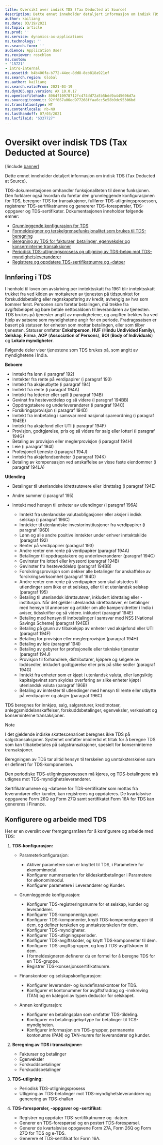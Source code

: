 ```yaml
---
title: Oversikt over indisk TDS (Tax Deducted at Source)
description: Dette emnet inneholder detaljert informasjon om indisk TDS (Tax Deducted at Source). TDS-dokumentasjonen omhandler funksjonaliteten til denne funksjonen.
author: kailiang
ms.date: 03/19/2021
ms.topic: article
ms.prod: ''
ms.service: dynamics-ax-applications
ms.technology: ''
ms.search.form: ''
audience: Application User
ms.reviewer: roschlom
ms.custom:
- "15721"
- intro-internal
ms.assetid: b4b406fa-b772-44ec-8dd8-8eb818a921ef
ms.search.region: Global
ms.author: kailiang
ms.search.validFrom: 2021-03-19
ms.dyn365.ops.version: AX 10.0.17
ms.openlocfilehash: 8064f10978712fc474dd72a5b5bdd9a445606d7a
ms.sourcegitcommit: 92ff867a06ed977268ffaa6cc5e58b9dc95306bd
ms.translationtype: HT
ms.contentlocale: nb-NO
ms.lasthandoff: 07/03/2021
ms.locfileid: "6337727"
---
```

# <a name="indian-tax-deducted-at-source-tds-overview"></a>Oversikt over indisk TDS (Tax Deducted at Source)

[!include [banner](../includes/banner.md)]

Dette emnet inneholder detaljert informasjon om indisk TDS (Tax Deducted at Source).

TDS-dokumentasjonen omhandler funksjonaliteten til denne funksjonen. Den forklarer også hvordan du foretar den grunnleggende konfigurasjonen for TDS, beregner TDS for transaksjoner, fullfører TDS-utligningsprosessen, registrerer TDS-sertifikatnumre og genererer TDS-forespørsler, TDS-oppgaver og TDS-sertifikater. Dokumentasjonen inneholder følgende emner:

- [Grunnleggende konfigurasjon for TDS](apac-ind-TDS-TDS-ledger-accounts-setup.md)
- [Formeldesigner og terskelgrensefunksjonalitet som brukes til TDS-beregning](apac-ind-TDS-Formula-designer.md)
- [Beregning av TDS for fakturaer, betalinger, egenveksler og konserninterne transaksjoner](apac-ind-TDS-Calculate-TDS-on-invoices-using-journals.md)
- [Periodisk TDS-utligningsprosess og utligning av TDS-beløp mot TDS-myndighetsleverandører](apac-ind-TDS-Run-the-periodic-TDS-settlement-process.md)
- [Registrere og oppdatere TDS-sertifikatnumre og -datoer](apac-ind-TDS-Record-TDS-concession-certificate-numbers.md)

## <a name="introduction-to-tds"></a>Innføring i TDS

I henhold til loven om avskriving per inntektsskatt fra 1961 blir inntektsskatt trukket fra ved kilden av mottakeren av tjenesten på tidspunktet for forskuddsbetaling eller regnskapsføring av kredit, avhengig av hva som kommer først. Personen som foretar betalingen, må trekke fra avgiftsbeløpet og bare betale nettosaldoen til leverandøren av tjenesten. TDS brukes på tjenester angitt av myndighetene, og avgiften trekkes fra ved hjelp av satsene som myndighetene angir for en periode. Fradragssatsen er basert på statusen for enheten som mottar betalingen, eller som tilbyr tjenesten. Statuser omfatter **Enkeltperson**, **HUF** (**Hindu Undivided Family**), **Selskap**, **Firma**, **AOP** (**Association of Persons**), **BOI** (**Body of Individuals**) og **Lokale myndigheter**.

Følgende deler viser tjenestene som TDS brukes på, som angitt av myndighetene i India.

**Beboere**

- Inntekt fra lønn (i paragraf 192)
- Inntekter fra rente på verdipapirer (i paragraf 193)
- Inntekt fra aksjeutbytte (i paragraf 194)
- Inntekt fra rente (i paragraf 194A)
- Inntekt fra lotterier eller spill (i paragraf 194B)
- Gevinst fra hesteveddeløp og så videre (i paragraf 194BB)
- Oppdragstakere og underleverandører (i paragraf 194C)
- Forsikringsprovisjon (i paragraf 194D)
- Inntekt fra innbetaling i samsvar med nasjonal spareordning (i paragraf 194EE)
- Inntekt fra aksjefond eller UTI (i paragraf 194F)
- Provisjon, godtgjørelse, pris og så videre for salg eller lotteri (i paragraf 194G)
- Betaling av provisjon eller meglerprovisjon (i paragraf 194H)
- Leie (i paragraf 194I)
- Profesjonell tjeneste (i paragraf 194J)
- Inntekt fra aksjefondsenheter (i paragraf 194K)
- Betaling av kompensasjon ved anskaffelse av visse faste eiendommer (i paragraf 194LA)

**Utlending**

- Betalinger til utenlandske idrettsutøvere eller idrettslag (i paragraf 194E)
- Andre summer (i paragraf 195)
- Inntekt med hensyn til enheter av utlendinger (i paragraf 196A)

    - Inntekt fra utenlandske valutaobligasjoner eller aksjer i indisk selskap (i paragraf 196C)
    - Inntekter til utenlandske investorinstitusjoner fra verdipapirer (i paragraf 196D)
    - Lønn og alle andre positive inntekter under enhver inntektskilde (paragraf 192)
    - Renter på verdipapirer (paragraf 193)
    - Andre renter enn rente på verdipapirer (paragraf 194A)
    - Betalinger til oppdragstakere og underleverandører (paragraf 194C)
    - Gevinster fra lotteri eller kryssord (paragraf 194B)
    - Gevinster fra hesteveddeløp (paragraf 194BB)
    - Forsikringsprovisjon som dekker alle betalinger for anskaffelse av forsikringsvirksomhet (paragraf 194D)
    - Andre renter enn rente på verdipapirer som skal utstedes til utlendinger som ikke er et selskap, eller til et utenlandsk selskap (paragraf 195)
    - Betaling til utenlandsk idrettsutøver, inkludert idrettslag eller -institusjon. Når det gjelder utenlandsk idrettsutøver, er betalinger med hensyn til annonser og artikler om alle kamper/idretter i India i aviser, tidsskrifter og så videre. inkludert (paragraf 194E)
    - Betaling med hensyn til innbetalinger i samsvar med NSS \[National Savings Scheme\] (paragraf 194EE)
    - Betaling på grunn av tilbakekjøp av enheter ved aksjefond eller UTI (paragraf 194F)
    - Betaling for provisjon eller meglerprovisjon (paragraf 194H)
    - Betaling av leie (paragraf 194I)
    - Betaling av gebyrer for profesjonelle eller tekniske tjenester (paragraf 194J)
    - Provisjon til forhandlere, distributører, kjøpere og selgere av loddsedler, inkludert godtgjørelse eller pris på slike sedler (paragraf 194G)
    - Inntekt fra enheter som er kjøpt i utenlandsk valuta, eller langsiktig kapitalgevinst som skyldes overføring av slike enheter kjøpt i utenlandsk valuta (paragraf 196B)
    - Betaling av inntekter til utlendinger med hensyn til rente eller utbytte på verdipapirer og aksjer (paragraf 196C)

TDS beregnes for innkjøp, salg, salgsreturer, kreditnotaer, anleggsmiddelanskaffelser, forskuddsbetalinger, egenveksler, verksskatt og konserninterne transaksjoner.

> [!NOTE]
> I det gjeldende indiske skattescenarioet beregnes ikke TDS på salgstransaksjoner. Systemet omfatter imidlertid et tiltak for å beregne TDS som kan tilbakebetales på salgstransaksjoner, spesielt for konserninterne transaksjoner.

Beregningen av TDS tar alltid hensyn til terskelen og unntaksterskelen som er definert for TDS-komponenten.

Den periodiske TDS-utligningsprosessen må kjøres, og TDS-betalingene må utlignes mot TDS-myndighetsleverandører.

Sertifikatnumrene og -datoene for TDS-sertifikater som mottas fra leverandører eller kunder, kan registreres og oppdateres. De kvartalsvise oppgavene Form 26Q og Form 27Q samt sertifikatet Form 16A for TDS kan genereres i Finance.

## <a name="setting-up-and-working-with-tds"></a>Konfigurere og arbeide med TDS

Her er en oversikt over fremgangsmåten for å konfigurere og arbeide med TDS:

1. **TDS-konfigurasjon:**

    - Parameterkonfigurasjon:

        - Aktiver parametere som er knyttet til TDS, i Parametere for økonomimodul.
        - Konfigurer nummerserien for kildeskattbetalinger i Parametere for økonomimodul.
        - Konfigurer parametere i Leverandører og Kunder.

    - Grunnleggende konfigurasjon:

        - Konfigurer TDS-registreringsnumre for et selskap, kunder og leverandører.
        - Konfigurer TDS-komponentgrupper.
        - Konfigurer TDS-komponenter, knytt TDS-komponentgrupper til dem, og definer terskelen og unntaksterskelen for dem.
        - Konfigurer TDS-myndigheter.
        - Konfigurer TDS-utligningsperioder.
        - Konfigurer TDS-avgiftskoder, og knytt TDS-komponenter til dem.
        - Konfigurer TDS-avgiftsgrupper, og knytt TDS-avgiftskoder til dem.
        - I formeldesigneren definerer du en formel for å beregne TDS for en TDS-gruppe.
        - Registrer TDS-konsesjonssertifikatnumre.

    - Finanskontoer og selskapskonfigurasjon:

        - Konfigurer leverandør- og kundefinanskontoer for TDS.
        - Konfigurer et kontonummer for avgiftsfradrag og -innkreving (TAN) og en kategori av typen deductor for selskapet.

    - Annen konfigurasjon:

        - Konfigurer en betalingsplan som omfatter TDS-tildeling.
        - Konfigurer en betalingsgebyrtype for betalinger til TCS-myndigheten.
        - Konfigurer informasjon om TDS-grupper, permanente kontonumre (PAN) og TAN-numre for leverandører og kunder.

2. **Beregning av TDS i transaksjoner:**

    - Fakturaer og betalinger
    - Egenveksler
    - Forskuddsbetalinger
    - Forskuddsbetalinger

3. **TDS-utligning:**

    - Periodisk TDS-utligningsprosess
    - Utligning av TDS-betalinger mot TDS-myndighetsleverandører og generering av TDS-challan

4. **TDS-forespørsler, -oppgaver og -sertifikat:**

    - Registrer og oppdater TDS-sertifikatnumre og -datoer.
    - Generer en TDS-forespørsel og en postert TDS-forespørsel.
    - Generer de kvartalsvise oppgavene Form 27A, Form 26Q og Form 27Q for TDS og e-TDS.
    - Generere et TDS-sertifikat for Form 16A.
